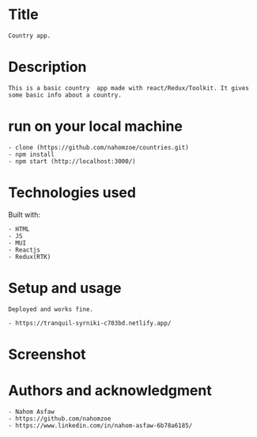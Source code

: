 # Title

    Country app.

# Description

    This is a basic country  app made with react/Redux/Toolkit. It gives some basic info about a country.

# run on your local machine

    - clone (https://github.com/nahomzoe/countries.git)
    - npm install
    - npm start (http://localhost:3000/)

# Technologies used

Built with:

    - HTML
    - JS
    - MUI
    - Reactjs
    - Redux(RTK)

# Setup and usage

    Deployed and works fine.

    - https://tranquil-syrniki-c703bd.netlify.app/

# Screenshot

# Authors and acknowledgment

    - Nahom Asfaw
    - https://github.com/nahomzoe
    - https://www.linkedin.com/in/nahom-asfaw-6b78a6185/
